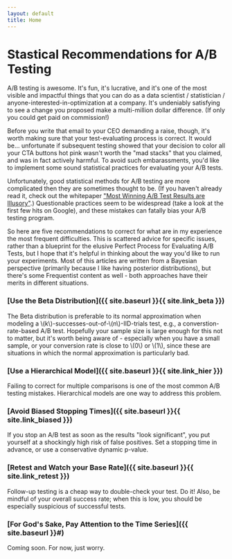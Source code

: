 ```yaml
---
layout: default
title: Home
---
```


# Stastical Recommendations for A/B Testing

A/B testing is awesome. It's fun, it's lucrative, and it's one of the most visible and impactful things that you can do as a data scientist / statistician / anyone-interested-in-optimization at a company. It's undeniably satisfying to see a change you proposed make a multi-million dollar difference. (If only you could get paid on commission!)

Before you write that email to your CEO demanding a raise, though, it's worth making sure that your test-evaluating process is correct. It would be... unfortunate if subsequent testing showed that your decision to color all your CTA buttons hot pink wasn't worth the "mad stacks" that you claimed, and was in fact actively harmful. To avoid such embarassments, you'd like to implement some sound statistical practices for evaluating your A/B tests.

Unfortunately, good statistical methods for A/B testing are more complicated then they are sometimes thought to be. (If you haven't already read it, check out the whitepaper ["Most Winning A/B Test Results are Illusory"](http://www.qubitproducts.com/sites/default/files/pdf/most_winning_ab_test_results_are_illusory.pdf).) Questionable practices seem to be widespread (take a look at the first few hits on Google), and these mistakes can fatally bias your A/B testing program.

So here are five recommendations to correct for what are in my experience the most frequent difficulties. This is scattered advice for specific issues, rather than a blueprint for the elusive Perfect Process for Evaluating A/B Tests, but I hope that it's helpful in thinking about the way you'd like to run your experiments. Most of this articles are written from a Bayesian perspective (primarily because I like having posterior distributions), but there's some Frequentist content as well - both approaches have their merits in different situations.

### [Use the Beta Distribution]({{ site.baseurl }}{{ site.link_beta }})
The Beta distribution is preferable to its normal approximation when modeling a \\(k\\)-successes-out-of-\\(n\\)-IID-trials test, e.g., a converstion-rate-based A/B test. Hopefully your sample size is large enough for this not to matter, but it's worth being aware of - especially when you have a small sample, or your conversion rate is close to \\(0\\) or \\(1\\), since these are situations in which the normal approximation is particularly bad.

### [Use a Hierarchical Model]({{ site.baseurl }}{{ site.link_hier }})
Failing to correct for multiple comparisons is one of the most common A/B testing mistakes. Hierarchical models are one way to address this problem.

### [Avoid Biased Stopping Times]({{ site.baseurl }}{{ site.link_biased }})
If you stop an A/B test as soon as the results "look significant", you put yourself at a shockingly high risk of false positives. Set a stopping time in advance, or use a conservative dynamic p-value.

### [Retest and Watch your Base Rate]({{ site.baseurl }}{{ site.link_retest }})
Follow-up testing is a cheap way to double-check your test. Do it! Also, be mindful of your overall success rate; when this is low, you should be especially suspicious of successful tests.

### [For God's Sake, Pay Attention to the Time Series]({{ site.baseurl }}\#)
Coming soon. For now, just worry.
